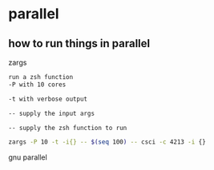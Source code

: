 # parallel

## how to run things in parallel

zargs

```zsh
run a zsh function
-P with 10 cores

-t with verbose output

-- supply the input args

-- supply the zsh function to run

zargs -P 10 -t -i{} -- $(seq 100) -- csci -c 4213 -i {}
```

gnu parallel
